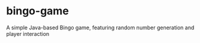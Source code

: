 # bingo-game
A simple Java-based Bingo game, featuring random number generation and player interaction
